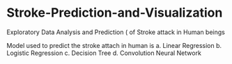 # Stroke-Prediction-and-Visualization
Exploratory Data Analysis and Prediction ( of Stroke attack in Human beings 


Model used to predict the stroke attach in human is 
a. Linear Regression
b. Logistic Regression
c. Decision Tree
d. Convolution Neural Network

